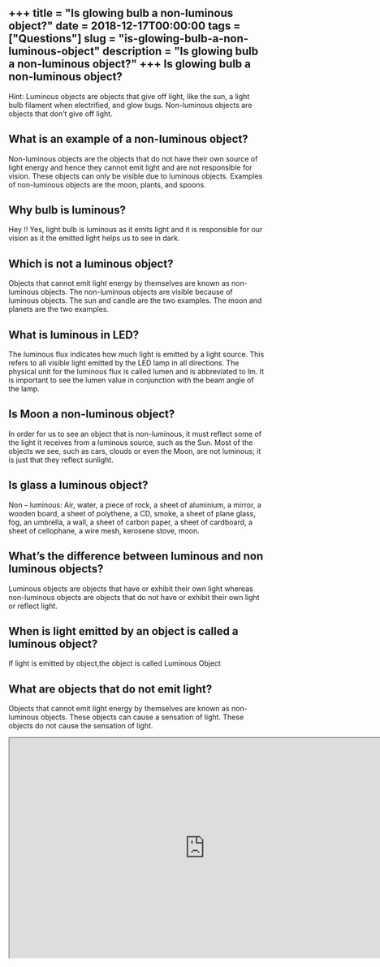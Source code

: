 +++
title = "Is glowing bulb a non-luminous object?"
date = 2018-12-17T00:00:00
tags = ["Questions"]
slug = "is-glowing-bulb-a-non-luminous-object"
description = "Is glowing bulb a non-luminous object?"
+++
Is glowing bulb a non-luminous object?
--------------------------------------

Hint: Luminous objects are objects that give off light, like the sun, a light bulb filament when electrified, and glow bugs. Non-luminous objects are objects that don’t give off light.

What is an example of a non-luminous object?
--------------------------------------------

Non-luminous objects are the objects that do not have their own source of light energy and hence they cannot emit light and are not responsible for vision. These objects can only be visible due to luminous objects. Examples of non-luminous objects are the moon, plants, and spoons.

Why bulb is luminous?
---------------------

Hey !! Yes, light bulb is luminous as it emits light and it is responsible for our vision as it the emitted light helps us to see in dark.

Which is not a luminous object?
-------------------------------

Objects that cannot emit light energy by themselves are known as non-luminous objects. The non-luminous objects are visible because of luminous objects. The sun and candle are the two examples. The moon and planets are the two examples.

What is luminous in LED?
------------------------

The luminous flux indicates how much light is emitted by a light source. This refers to all visible light emitted by the LED lamp in all directions. The physical unit for the luminous flux is called lumen and is abbreviated to lm. It is important to see the lumen value in conjunction with the beam angle of the lamp.

Is Moon a non-luminous object?
------------------------------

In order for us to see an object that is non-luminous, it must reflect some of the light it receives from a luminous source, such as the Sun. Most of the objects we see, such as cars, clouds or even the Moon, are not luminous; it is just that they reflect sunlight.

Is glass a luminous object?
---------------------------

Non – luminous: Air, water, a piece of rock, a sheet of aluminium, a mirror, a wooden board, a sheet of polythene, a CD, smoke, a sheet of plane glass, fog, an umbrella, a wall, a sheet of carbon paper, a sheet of cardboard, a sheet of cellophane, a wire mesh, kerosene stove, moon.

What’s the difference between luminous and non luminous objects?
----------------------------------------------------------------

Luminous objects are objects that have or exhibit their own light whereas non-luminous objects are objects that do not have or exhibit their own light or reflect light.

When is light emitted by an object is called a luminous object?
---------------------------------------------------------------

If light is emitted by object,the object is called Luminous Object

What are objects that do not emit light?
----------------------------------------

Objects that cannot emit light energy by themselves are known as non-luminous objects. These objects can cause a sensation of light. These objects do not cause the sensation of light.

<iframe allow="accelerometer; autoplay; clipboard-write; encrypted-media; gyroscope; picture-in-picture" allowfullscreen="" class="__youtube_prefs__  epyt-is-override  no-lazyload" data-no-lazy="1" data-origheight="433" data-origwidth="770" data-skipgform_ajax_framebjll="" height="433" id="_ytid_96593" loading="lazy" src="https://www.youtube.com/embed/DPk3y43GMVY?enablejsapi=1&autoplay=0&cc_load_policy=0&cc_lang_pref=&iv_load_policy=1&loop=0&modestbranding=0&rel=1&fs=1&playsinline=0&autohide=2&theme=dark&color=red&controls=1&" title="YouTube player" width="770"></iframe>